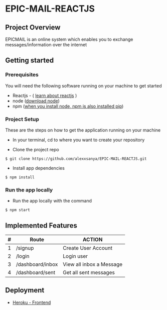 # EPIC-MAIL-REACTJS

## Project Overview

EPICMAIL is an online system which enables you to exchange messages/information over the internet

## Getting started

### Prerequisites

You will need the following software running on your machine to get started

* Reactjs - ( [learn about reactjs](https://reactjs.org) )
* node ([download node](https://nodejs.org/))
* npm ([when you install node, npm is also installed pip](https://docs.npmjs.com/cli/install))


### Project Setup
These are the steps on how to get the application running on your machine

 - In your terminal, cd to where you want to create your repository

- Clone the project repo
```
$ git clone https://github.com/alexxsanya/EPIC-MAIL-REACTJS.git
```

- Install app dependencies
``` 
$ npm install 
```

### Run the app locally

- Run the app locally with the command

```
$ npm start
```

## Implemented Features

| #   | Route                  | ACTION                    |
| --- | ---------------------- | ------------------------- |
| 1   | /signup                | Create User Account       |
| 2   | /login                 | Login user                |
| 3   | /dashboard/inbox       | View all inbox a Message  |
| 4   | /dashboard/sent        | Get all sent messages     |

## Deployment

*  [Heroku - Frontend](https://epicmail-pro.herokuapp.com)
